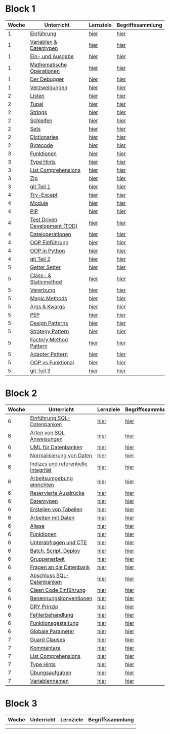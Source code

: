 # Block 1

| Woche | Unterricht                                                                          | Lernziele                                                      | Begriffssammlung                                            |
|-------|-------------------------------------------------------------------------------------|----------------------------------------------------------------|-------------------------------------------------------------|
| 1     | [Einführung](python_grundlagen/python_grundlagen/python_grundlagen.md)              | [hier](../checklists/checklist_1.md#intro)                     | [hier](../begriffe/begriffe_1.md#intro)                     |
| 1     | [Variablen & Datentypen](python_grundlagen/variables_types/variablen_datentypen.md) | [hier](../checklists/checklist_1.md#variablen-datentypen)      | [hier](../begriffe/begriffe_1.md#variablen-datentypen)      |
| 1     | [Ein- und Ausgabe](python_grundlagen/input_output/input_output.md)                  | [hier](../checklists/checklist_1.md#input-output)              | [hier](../begriffe/begriffe_1.md#input-output)              |
| 1     | [Mathematische Operationen](python_grundlagen/math_operations/math_operations.md)   | [hier](../checklists/checklist_1.md#mathemetische-operationen) | [hier](../begriffe/begriffe_1.md#mathemetische-operationen) |
| 1     | [Der Debugger](python_grundlagen/debugging/debugging.md)                            | [hier](../checklists/checklist_1.md#debugging)                 | [hier](../begriffe/begriffe_1.md#debugging)                 |
| 1     | [Verzweigungen](python_grundlagen/if_elif_else/if_elif_else.md)                     | [hier](../checklists/checklist_1.md#verzweigungen)             | [hier](../begriffe/begriffe_1.md#verzweigungen)             |
| 2     | [Listen](python_grundlagen/lists/lists.md)                                          | [hier](../checklists/checklist_1.md#listen)                    | [hier](../begriffe/begriffe_1.md#listen)                    |
| 2     | [Tupel](python_grundlagen/tupel/tupel.md)                                           | [hier](../checklists/checklist_1.md#tupel)                     | [hier](../begriffe/begriffe_1.md#tupel)                     |
| 2     | [Strings](python_grundlagen/strings/strings.md)                                     | [hier](../checklists/checklist_1.md#strings)                   | [hier](../begriffe/begriffe_1.md#strings)                   |
| 2     | [Schleifen](python_grundlagen/loops/loops.md)                                       | [hier](../checklists/checklist_1.md#schleifen)                 | [hier](../begriffe/begriffe_1.md#schleifen)                 |
| 2     | [Sets](python_grundlagen/sets/sets.md)                                              | [hier](../checklists/checklist_1.md#sets)                      | [hier](../begriffe/begriffe_1.md#sets)                      |
| 2     | [Dictionaries](python_grundlagen/dictionaries/dictionaries.md)                      | [hier](../checklists/checklist_1.md#dictionaries)              | [hier](../begriffe/begriffe_1.md#dictionaries)              |
| 2     | [Bytecode](python_grundlagen/bytecode/bytecode.md)                                  | [hier](../checklists/checklist_1.md#bytecode)                  | [hier](../begriffe/begriffe_1.md#bytecode)                  |
| 3     | [Funktionen](python_grundlagen/functions/functions.md)                              | [hier](../checklists/checklist_1.md#funktionen)                | [hier](../begriffe/begriffe_1.md#funktionen)                |
| 3     | [Type Hints](python_grundlagen/type_hints/type_hints.md)                            | [hier](../checklists/checklist_1.md#type-hints)                | [hier](../begriffe/begriffe_1.md#type-hints)                |
| 3     | [List Comprehensions](python_grundlagen/list_comp/list_comp.md)                     | [hier](../checklists/checklist_1.md#list-comprehension)        | [hier](../begriffe/begriffe_1.md#list-comprehension)        |
| 3     | [Zip](python_grundlagen/zip/zip.md)                                                 | [hier](../checklists/checklist_1.md#zip)                       | [hier](../begriffe/begriffe_1.md#zip)                       |
| 3     | [git Teil 1](git/git_Teil1.md)                                                      | [hier](../checklists/checklist_git.md#teil-1)                  | [hier](../begriffe/begriffe_1.md#teil-1)                    |
| 4     | [Try-Except](python_grundlagen/01_try_except.md)                        | [hier](../checklists/checklist_1.md#try-except)                | [hier](../begriffe/begriffe_1.md#try-except)                |
| 4     | [Module](python_grundlagen/02_module.md)                                | [hier](../checklists/checklist_1.md#module)                    | [hier](../begriffe/begriffe_1.md#module)                    |
| 4     | [PIP](python_grundlagen/03_pip.md)                                      | [hier](../checklists/checklist_1.md#pip)                       | [hier](../begriffe/begriffe_1.md#pip)                       |
| 4     | [Test Driven Development (TDD)](python_grundlagen/04_tdd.md)            | [hier](../checklists/checklist_1.md#tdd)                       | [hier](../begriffe/begriffe_1.md#tdd)                       |
| 4     | [Dateioperationen](python_grundlagen/05_dateioperationen.md)            | [hier](../checklists/checklist_1.md#dateioperationen)          | [hier](../begriffe/begriffe_1.md#dateioperationen)          |
| 4     | [OOP Einführung](python_grundlagen/06_oop_einführung.md)                | [hier](../checklists/checklist_1.md#oop-intro)                 | [hier](../begriffe/begriffe_1.md#oop-intro)                 |
| 4     | [OOP in Python](python_grundlagen/07_oop_python.md)                     | [hier](../checklists/checklist_1.md#oop-python)                | [hier](../begriffe/begriffe_1.md#oop-python)                |
| 4     | [git Teil 2](git/git_Teil2.md)                                                      | [hier](../checklists/checklist_git.md#teil-2)                  | [hier](../begriffe/begriffe_1.md#teil-2)                    |
| 5     | [Getter Setter](python_grundlagen/08_getter_setter.md)                  | [hier](../checklists/checklist_1.md#getter-setter)             | [hier](../begriffe/begriffe_1.md#getter-setter)             |
| 5     | [Class- & Staticmethod](python_grundlagen/09_class_staticmethod.md)     | [hier](../checklists/checklist_1.md#class-staticmethod)        | [hier](../begriffe/begriffe_1.md#class-staticmethod)        |
| 5     | [Vererbung](python_grundlagen/10_vererbung.md)                          | [hier](../checklists/checklist_1.md#vererbung)                 | [hier](../begriffe/begriffe_1.md#vererbung)                 |
| 5     | [Magic Methods](python_grundlagen/11_magic_methods.md)                  | [hier](../checklists/checklist_1.md#magic-methods)             | [hier](../begriffe/begriffe_1.md#magic-methods)             |
| 5     | [Args & Kwargs](python_grundlagen/12_args_kwargs.md)                    | [hier](../checklists/checklist_1.md#args-kwargs)               | [hier](../begriffe/begriffe_1.md#args-kwargs)               |
| 5     | [PEP](python_grundlagen/13_pep.md)                                      | [hier](../checklists/checklist_1.md#pep)                       | [hier](../begriffe/begriffe_1.md#pep)                       |
| 5     | [Design Patterns](python_grundlagen/14_design_patterns.md)              | [hier](../checklists/checklist_1.md#design-patterns)           | [hier](../begriffe/begriffe_1.md#design-patterns)           |
| 5     | [Strategy Pattern](python_grundlagen/14_x1_strategy.md)                 | [hier](../checklists/checklist_1.md#strategy)                  | [hier](../begriffe/begriffe_1.md#strategy)                  |
| 5     | [Factory Method Pattern](python_grundlagen/14_x2_factory_method.md)     | [hier](../checklists/checklist_1.md#factory-method)            | [hier](../begriffe/begriffe_1.md#factory-method)            |
| 5     | [Adapter Pattern](python_grundlagen/14_x3_adapter.md)                   | [hier](../checklists/checklist_1.md#adapter)                   | [hier](../begriffe/begriffe_1.md#adapter)                   |
| 5     | [OOP vs Funktional](python_grundlagen/15_oop_vs_funktionale.md)         | [hier](../checklists/checklist_1.md#oop-vs-funktional)         | [hier](../begriffe/begriffe_1.md#oop-vs-funktional)         |
| 5     | [git Teil 3](git/git_Teil3.md)                                                      | [hier](../checklists/checklist_git.md#teil-3)                  | [hier](../begriffe/begriffe_1.md#teil-3)                    |

# Block 2

| Woche | Unterricht                                                                                           | Lernziele                                                                         | Begriffssammlung                                        |
|-------|------------------------------------------------------------------------------------------------------|:----------------------------------------------------------------------------------|:--------------------------------------------------------|
| 6     | [Einführung SQL-Datenbanken](datenbanken/datenbanken.md)                                             | [hier](../checklists/checklist_db1.md)                                            | [hier](../begriffe/begriffe_db1.md)                     |
| 6     | [Arten von SQL Anweisungen](datenbanken/unterrichte/sql_types.md)                                    | [hier](../checklists/checklist_db1.md#sql-sprachtypisierung)                      | [hier](../begriffe/begriffe_db1.md)                     |
| 6     | [UML für Datenbanken](datenbanken/unterrichte/uml_diagramme.md)                                      | [hier](../checklists/checklist_db1.md#uml-diagramme)                              | [hier](../begriffe/begriffe_db1.md)                     |
| 6     | [Normalisierung von Daten](datenbanken/unterrichte/normalization.md)                                 | [hier](../checklists/checklist_db1.md#normalisierung-von-daten)                   | [hier](../begriffe/begriffe_db1.md)                     |
| 6     | [Indizes und referentielle Integrität](datenbanken/unterrichte/indices_and_referential_integrity.md) | [hier](../checklists/checklist_db1.md#indizes-und-referentielle-integrität)       | [hier](../begriffe/begriffe_db1.md)                     |
| 6     | [Arbeitsumgebung einrichten](datenbanken/unterrichte/how_we_will_work.md)                            | [hier](../checklists/checklist_db1.md#arbeitsumgebung)                            | [hier](../begriffe/begriffe_db1.md)                     |
| 6     | [Reservierte Ausdrücke](datenbanken/unterrichte/reserved_words_sqlite.md)                            | [hier](../checklists/checklist_db1.md#reservierte-worte)                          | [hier](../begriffe/begriffe_db1.md)                     |
| 6     | [Datentypen](datenbanken/unterrichte/daten_typen_sqlite.md)                                          | [hier](../checklists/checklist_db1.md#datentypen)                                 | [hier](../begriffe/begriffe_db1.md)                     |
| 6     | [Erstellen von Tabellen](datenbanken/unterrichte/create_tables.md)                                   | [hier](../checklists/checklist_db1.md#erstellen-von-tabellen)                     | [hier](../begriffe/begriffe_db1.md)                     |
| 6     | [Arbeiten mit Daten](datenbanken/unterrichte/working_with_data.md)                                   | [hier](../checklists/checklist_db1.md#arbeiten-mit-daten)                         | [hier](../begriffe/begriffe_db1.md)                     |
| 6     | [Aliase](datenbanken/unterrichte/aliases.md)                                                         | [hier](../checklists/checklist_db1.md#aliase)                                     | [hier](../begriffe/begriffe_db1.md)                     |
| 6     | [Funktionen](datenbanken/unterrichte/build_in_functions.md)                                          | [hier](../checklists/checklist_db1.md#eingebaute-funktionen)                      | [hier](../begriffe/begriffe_db1.md)                     |
| 6     | [Unterabfragen und CTE](datenbanken/unterrichte/subselect_and_cte.md)                                | [hier](../checklists/checklist_db1.md#unterabfragen-und-common-table-expressions) | [hier](../begriffe/begriffe_db1.md)                     |
| 6     | [Batch, Script, Deploy](datenbanken/unterrichte/scripting_and_deploying.md)                          | [hier](../checklists/checklist_db1.md#batch-script-deploy)                        | [hier](../begriffe/begriffe_db1.md)                     |
| 6     | [Gruppenarbeit](datenbanken/unterrichte/projects.md)                                                 | [hier](../checklists/checklist_db1.md#projekte)                                   | [hier](../begriffe/begriffe_db1.md)                     |
| 6     | [Fragen an die Datenbank](datenbanken/unterrichte/joins_and_views.md)                                | [hier](../checklists/checklist_db1.md#joins-und-views)                            | [hier](../begriffe/begriffe_db1.md)                     |
| 6     | [Abschluss SQL-Datenbanken](datenbanken/unterrichte/finally.md)                                      | [hier](../checklists/checklist_db1.md#schlusswort)                                | [hier](../begriffe/begriffe_db1.md)                     |
| 6     | [Clean Code Einführung](clean_code/Introduction.md)                                                  | [hier](../checklists/checkliste2.md#clean-code-einfuehrung)                       | [hier](../begriffe/begriffe2.md#clean-code-einfuehrung) |
| 6     | [Benennungskonventionen](clean_code/Benennungskonventionen.md)                                       | [hier](../checklists/checkliste2.md#benennungskonventionen)                       | [hier](../begriffe/begriffe2.md#benennungskonventionen) |
| 6     | [DRY Prinzip](clean_code/DRY.ipynb)                                                                  | [hier](../checklists/checkliste2.md#dry-prinzip)                                  | [hier](../begriffe/begriffe2.md#dry-prinzip)            |
| 6     | [Fehlerbehandlung](clean_code/Fehlerbehandlung.ipynb)                                                | [hier](../checklists/checkliste2.md#fehlerbehandlung)                             | [hier](../begriffe/begriffe2.md#fehlerbehandlung)       |
| 6     | [Funktionsgestaltung](clean_code/Funktionsgestaltung.ipynb)                                          | [hier](../checklists/checkliste2.md#funktionsgestaltung)                          | [hier](../begriffe/begriffe2.md#funktionsgestaltung)    |
| 6     | [Globale Parameter](clean_code/Globale_Parameter.ipynb)                                              | [hier](../checklists/checkliste2.md#globale-parameter)                            | [hier](../begriffe/begriffe2.md#globale-parameter)      |
| 7     | [Guard Clauses](clean_code/GuardClauses.ipynb)                                                       | [hier](../checklists/checkliste2.md#guard-clauses)                                | [hier](../begriffe/begriffe2.md#guard-clauses)          |
| 7     | [Kommentare](clean_code/Kommentare.ipynb)                                                            | [hier](../checklists/checkliste2.md#kommentare)                                   | [hier](../begriffe/begriffe2.md#kommentare)             |
| 7     | [List Comprehensions](clean_code/ListComprehension.ipynb)                                            | [hier](../checklists/checkliste2.md#list-comprehensions)                          | [hier](../begriffe/begriffe2.md#list-comprehensions)    |
| 7     | [Type Hints](clean_code/Typehints.ipynb)                                                             | [hier](../checklists/checkliste2.md#type-hints)                                   | [hier](../begriffe/begriffe2.md#type-hints)             |
| 7     | [Übungsaufgaben](clean_code/Uebungsaufgabe.ipynb)                                                    | [hier](../checklists/checkliste2.md#uebungsaufgaben)                              | [hier](../begriffe/begriffe2.md#uebungsaufgaben)        |
| 7     | [Variablennamen](clean_code/Variablenbenennung.ipynb)                                                | [hier](../checklists/checkliste2.md#variablennamen)                               | [hier](../begriffe/begriffe2.md#variablennamen)         |

# Block 3

| Woche | Unterricht | Lernziele | Begriffssammlung |
|-------|------------|-----------|------------------|
|       |            |           |                  |
|       |            |           |                  |






